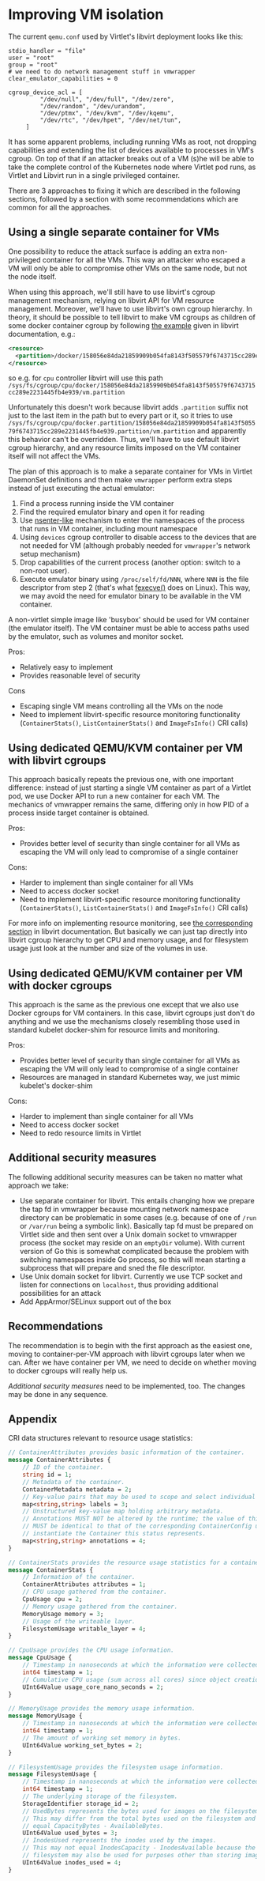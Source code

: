 # Improving VM isolation

The current `qemu.conf` used by Virtlet's libvirt deployment looks
like this:
```
stdio_handler = "file"
user = "root"
group = "root"
# we need to do network management stuff in vmwrapper
clear_emulator_capabilities = 0

cgroup_device_acl = [
         "/dev/null", "/dev/full", "/dev/zero",
         "/dev/random", "/dev/urandom",
         "/dev/ptmx", "/dev/kvm", "/dev/kqemu",
         "/dev/rtc", "/dev/hpet", "/dev/net/tun",
     ]
```

It has some apparent problems, including running VMs as root, not
dropping capabilities and extending the list of devices available to
processes in VM's cgroup. On top of that if an attacker breaks out of
a VM (s)he will be able to take the complete control of the Kubernetes
node where Virtlet pod runs, as Virtlet and Libvirt run in a single
privileged container.

There are 3 approaches to fixing it which are described in the
following sections, followed by a section with some recommendations
which are common for all the approaches.

## Using a single separate container for VMs

One possibility to reduce the attack surface is adding an extra
non-privileged container for all the VMs. This way an attacker who
escaped a VM will only be able to compromise other VMs on the same
node, but not the node itself.

When using this approach, we'll still have to use libvirt's cgroup
management mechanism, relying on libvirt API for VM resource
management. Moreover, we'll have to use libvirt's own cgroup
hierarchy.  In theory, it should be possible to tell libvirt to make
VM cgroups as children of some docker container cgroup by following
[the example](https://libvirt.org/cgroups.html#customPartiton) given in libvirt documentation,
e.g.:
```xml
<resource>
  <partition>/docker/158056e84da21859909b054fa8143f505579f6743715cc289e2231445fb4e939/vm</partition>
</resource>
```
so e.g. for `cpu` controller libvirt will use this path
`/sys/fs/cgroup/cpu/docker/158056e84da21859909b054fa8143f505579f6743715cc289e2231445fb4e939/vm.partition`

Unfortunately this doesn't work because libvirt adds `.partition`
suffix not just to the last item in the path but to every part or it,
so it tries to use
`/sys/fs/cgroup/cpu/docker.partition/158056e84da21859909b054fa8143f505579f6743715cc289e2231445fb4e939.partition/vm.partition`
and apparently this behavior can't be overridden. Thus, we'll have to
use default libvirt cgroup hierarchy, and any resource limits imposed
on the VM container itself will not affect the VMs.

The plan of this approach is to make a separate container for VMs in
Virtlet DaemonSet definitions and then make `vmwrapper` perform extra
steps instead of just executing the actual emulator:

1. Find a process running inside the VM container
2. Find the required emulator binary and open it for reading
3. Use
   [nsenter-like](https://github.com/docker/libcontainer/tree/6aeb7e1fa51f04f1253f79fc86da4b608fcb3b59/nsenter)
   mechanism to enter the namespaces of the process that runs in VM
   container, including mount namespace
4. Using `devices` cgroup controller to disable access to the devices
   that are not needed for VM (although probably needed for
   `vmwrapper`'s network setup mechanism)
5. Drop capabilities of the current process (another option: switch to
   a non-root user).
6. Execute emulator binary using `/proc/self/fd/NNN`, where `NNN` is
   the file descriptor from step 2 (that's what
   [fexecve()](https://github.com/lattera/glibc/blob/a2f34833b1042d5d8eeb263b4cf4caaea138c4ad/sysdeps/unix/sysv/linux/fexecve.c#L28)
   does on Linux). This way, we may avoid the need for emulator binary
   to be available in the VM container.

A non-virtlet simple image like 'busybox' should be used for VM
container (the emulator itself). The VM container must be able to
access paths used by the emulator, such as volumes and monitor socket.

Pros:
* Relatively easy to implement
* Provides reasonable level of security

Cons
* Escaping single VM means controlling all the VMs on the node
* Need to implement libvirt-specific resource monitoring functionality
  (`ContainerStats()`, `ListContainerStats()` and `ImageFsInfo()` CRI
  calls)

## Using dedicated QEMU/KVM container per VM with libvirt cgroups

This approach basically repeats the previous one, with one important
difference: instead of just starting a single VM container as part of
a Virtlet pod, we use Docker API to run a new container for each VM.
The mechanics of vmwrapper remains the same, differing only in how PID
of a process inside target container is obtained.

Pros:
* Provides better level of security than single container for all VMs
  as escaping the VM will only lead to compromise of a single container

Cons:
* Harder to implement than single container for all VMs
* Need to access docker socket
* Need to implement libvirt-specific resource monitoring functionality
  (`ContainerStats()`, `ListContainerStats()` and `ImageFsInfo()` CRI
  calls)
  
For more info on implementing resource monitoring, see
[the corresponding section](http://libvirt.org/apps.html#monitoring)
in libvirt documentation. But basically we can just tap directly into
libvirt cgroup hierarchy to get CPU and memory usage, and for
filesystem usage just look at the number and size of the volumes in
use.

## Using dedicated QEMU/KVM container per VM with docker cgroups

This approach is the same as the previous one except that we also use
Docker cgroups for VM containers. In this case, libvirt cgroups just
don't do anything and we use the mechanisms closely resembling those
used in standard kubelet docker-shim for resource limits and
monitoring.

Pros:
* Provides better level of security than single container for all VMs
  as escaping the VM will only lead to compromise of a single container
* Resources are managed in standard Kubernetes way, we just mimic
  kubelet's docker-shim

Cons:
* Harder to implement than single container for all VMs
* Need to access docker socket
* Need to redo resource limits in Virtlet

## Additional security measures

The following additional security measures can be taken no matter what
approach we take:
* Use separate container for libvirt. This entails changing how we
  prepare the tap fd in vmwrapper because mounting network namespace
  directory can be problematic in some cases (e.g. because of one of
  `/run` or `/var/run` being a symbolic link). Basically tap fd must
  be prepared on Virtlet side and then sent over a Unix domain socket
  to vmwrapper process (the socket may reside on an `emptyDir`
  volume). With current version of Go this is somewhat complicated
  because the problem with switching namespaces inside Go process, so
  this will mean starting a subprocess that will prepare and sned the
  file descriptor.
* Use Unix domain socket for libvirt. Currently we use TCP socket and
  listen for connections on `localhost`, thus providing additional
  possibilities for an attack
* Add AppArmor/SELinux support out of the box

## Recommendations

The recommendation is to begin with the first approach as the easiest
one, moving to container-per-VM approach with libvirt cgroups later
when we can. After we have container per VM, we need to decide on
whether moving to docker cgroups will really help us.

*Additional security measures* need to be implemented, too. The
changes may be done in any sequence.

## Appendix

CRI data structures relevant to resource usage statistics:

```protobuf
// ContainerAttributes provides basic information of the container.
message ContainerAttributes {
    // ID of the container.
    string id = 1;
    // Metadata of the container.
    ContainerMetadata metadata = 2;
    // Key-value pairs that may be used to scope and select individual resources.
    map<string,string> labels = 3;
    // Unstructured key-value map holding arbitrary metadata.
    // Annotations MUST NOT be altered by the runtime; the value of this field
    // MUST be identical to that of the corresponding ContainerConfig used to
    // instantiate the Container this status represents.
    map<string,string> annotations = 4;
}

// ContainerStats provides the resource usage statistics for a container.
message ContainerStats {
    // Information of the container.
    ContainerAttributes attributes = 1;
    // CPU usage gathered from the container.
    CpuUsage cpu = 2;
    // Memory usage gathered from the container.
    MemoryUsage memory = 3;
    // Usage of the writeable layer.
    FilesystemUsage writable_layer = 4;
}

// CpuUsage provides the CPU usage information.
message CpuUsage {
    // Timestamp in nanoseconds at which the information were collected. Must be > 0.
    int64 timestamp = 1;
    // Cumulative CPU usage (sum across all cores) since object creation.
    UInt64Value usage_core_nano_seconds = 2;
}

// MemoryUsage provides the memory usage information.
message MemoryUsage {
    // Timestamp in nanoseconds at which the information were collected. Must be > 0.
    int64 timestamp = 1;
    // The amount of working set memory in bytes.
    UInt64Value working_set_bytes = 2;
}

// FilesystemUsage provides the filesystem usage information.
message FilesystemUsage {
    // Timestamp in nanoseconds at which the information were collected. Must be > 0.
    int64 timestamp = 1;
    // The underlying storage of the filesystem.
    StorageIdentifier storage_id = 2;
    // UsedBytes represents the bytes used for images on the filesystem.
    // This may differ from the total bytes used on the filesystem and may not
    // equal CapacityBytes - AvailableBytes.
    UInt64Value used_bytes = 3;
    // InodesUsed represents the inodes used by the images.
    // This may not equal InodesCapacity - InodesAvailable because the underlying
    // filesystem may also be used for purposes other than storing images.
    UInt64Value inodes_used = 4;
}
```
